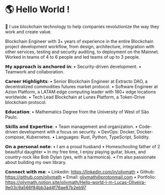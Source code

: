 # 🌎 Hello World !

🚀 I use blockchain technology to help companies revolutionize the way they work and create value.

Blockchain Engineer with 3+ years of experience in the entire Blockchain project development workflow, from design, architecture, integration with other services, testing and security auditing, to deployment on the Mainnet. Worked in teams of 4 to 6 people and led teams of up to 3 people.

𝗠𝘆 𝗮𝗽𝗽𝗿𝗼𝗮𝗰𝗵 𝗶𝘀 𝗮𝗻𝗰𝗵𝗼𝗿𝗲𝗱 𝗶𝗻:
• Security-driven development.
• Teamwork and collaboration.

𝗖𝗮𝗿𝗲𝗲𝗿 𝗛𝗶𝗴𝗵𝗹𝗶𝗴𝗵𝘁𝘀:
• Senior Blockchain Engineer at Extracto DAO, a decentralized commodities futures market protocol.
• Software Engineer at Azion Platform, a LATAM edge computing leader with 180+ edge locations worldwide.
• Tech Lead Blockchain at Lunes Platform, a Token-Drive blockchain protocol.

𝗘𝗱𝘂𝗰𝗮𝘁𝗶𝗼𝗻:
• Mathematics Degree from the University of West of São Paulo.

𝗦𝗸𝗶𝗹𝗹𝘀 𝗮𝗻𝗱 𝗘𝘅𝗽𝗲𝗿𝘁𝗶𝘀𝗲:
• Team management and organization.
• Code-driven development with a focus on security.
• DevOps: Docker, Docker-compose, Kubernetes.
• Languages: Rust, Python, TypeScript, Solidity.

𝗢𝗻 𝗮 𝗽𝗲𝗿𝘀𝗼𝗻𝗮𝗹 𝗻𝗼𝘁𝗲:
• I am a proud husband
• Homeschooling father of 2 beautiful daughter
• In my free time, I enjoy playing guitar, blues, and country-rock like Bob Dylan (yes, with a harmonica).
• I'm also passionate about building my own library.

𝗖𝗼𝗻𝗻𝗲𝗰𝘁 𝘄𝗶𝘁𝗵 𝗺𝗲:
• Linkedin: https://linkedin.com/in/olivmath
• Github: https://github.com/olivmath
• Email: olivmath@protonmail.com
• Portfolio: https://olivmath.notion.site/olivmath/Hello-world-I-m-Lucas-Oliveira-9e03c9a566f84bb3ad4f76ae87b2eb97
